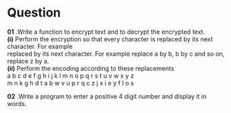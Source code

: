 # Question
 **01** .Write a function to encrypt text and to decrypt the encrypted text. <br>
**(i)** Perform the encryption so that every character is replaced by its next character. For example <br>
    replaced by its next character. For example replace a by b, b by c and so on, replace z by a. <br>
**(ii)** Perform the encoding according to these replacements <br>
a b c d e f g h i j k l m n o p q r s t u v w x y z <br>
m n k g h d t a b w v u p r q c z j x i e y f l o s <br>


**02** .Write a program to enter a positive 4 digit number and display it in words.
